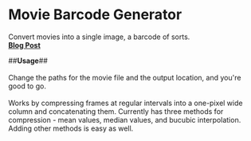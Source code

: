 # **Movie Barcode Generator**
Convert movies into a single image, a barcode of sorts.    
**[Blog Post]()** 


##**Usage**##   <br /><br />
Change the paths for the movie file and the output location, and you're good to go.  <br /> <br />
Works by compressing frames at regular intervals into a one-pixel wide column and concatenating them. Currently has three methods for compression - mean values, median values, and bucubic interpolation. Adding other methods is easy as well.  

